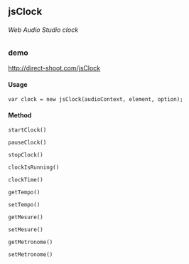 ## jsClock
###### Web Audio Studio clock

### demo
http://direct-shoot.com/jsClock

#### Usage

`var clock = new jsClock(audioContext, element, option);`

#### Method

	startClock()

	pauseClock()

	stopClock()

	clockIsRunning()

	clockTime()

	getTempo()
	
	setTempo()

	getMesure()

	setMesure()

	getMetronome()
	
	setMetronome()


